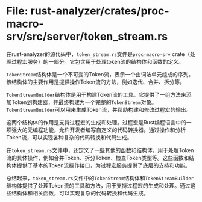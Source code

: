 # File: rust-analyzer/crates/proc-macro-srv/src/server/token_stream.rs

在rust-analyzer的源代码中，`token_stream.rs`文件是`proc-macro-srv` crate（处理过程宏服务）的一部分。它包含用于处理token流的结构体和函数的定义。

`TokenStream`结构体是一个不可变的Token流，表示一个由词法单元组成的序列。该结构体的主要作用是提供操作Token流的方法，例如迭代、合并、拆分等。

`TokenStreamBuilder`结构体是用于构建Token流的工具。它提供了一组方法来添加Token到构建器，并最终构建为一个完整的`TokenStream`对象。`TokenStreamBuilder`可以用来生成Token流，并帮助构建和修改过程宏的输出。

这两个结构体的作用是支持过程宏的生成和处理。过程宏是Rust编程语言中的一项强大的元编程功能，允许开发者编写自定义的代码转换器。通过操作和分析Token流，可以实现各种复杂的代码转换和代码生成。

在`token_stream.rs`文件中，还定义了一些其他的函数和结构体，用于处理Token流的具体操作，例如合并Token、拆分Token、检查Token类型等。这些函数和结构体提供了基本的Token流操作接口，为过程宏服务提供了底层的支持和功能。

总结起来，`token_stream.rs`文件中的`TokenStream`结构体和`TokenStreamBuilder`结构体提供了处理Token流的工具和方法，用于支持过程宏的生成和处理。通过这些结构体和相关函数，可以实现复杂的代码转换和代码生成。

